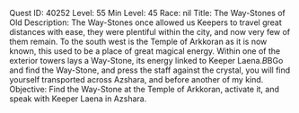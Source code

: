 Quest ID: 40252
Level: 55
Min Level: 45
Race: nil
Title: The Way-Stones of Old
Description: The Way-Stones once allowed us Keepers to travel great distances with ease, they were plentiful within the city, and now very few of them remain. To the south west is the Temple of Arkkoran as it is now known, this used to be a place of great magical energy. Within one of the exterior towers lays a Way-Stone, its energy linked to Keeper Laena.$B$BGo and find the Way-Stone, and press the staff against the crystal, you will find yourself transported across Azshara, and before another of my kind.
Objective: Find the Way-Stone at the Temple of Arkkoran, activate it, and speak with Keeper Laena in Azshara.
